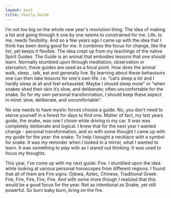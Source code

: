 ```yaml
---
layout: post
title: Yearly Guide
---
```

I’m not too big on the whole new year's resolution thing. The idea of making a list and going through it one by one seems to constrained for me. Life, to me, needs flexibility. And so a few years ago I came up with the idea that I think has been doing good for me. It combines the focus for change, like the list, yet keeps it flexible. The idea crept up from my teachings of the native Spirit Guides. The Guide is an animal that embodies lessons that one should learn. Normally stumbled upon through meditation, observation or starvation, these guides are used as a focal point. How does the animal walk, sleep , talk, eat and generally live. By learning about these behaviours one can then take lessons for one's own life. i.e. “cat’s sleep a lot and I hardly sleep at all and feel exhausted. Maybe I should sleep more” or “when snakes shed their skin it’s slow, and deliberate; often uncomfortable for the snake. So for my own personal transformation, I should keep these aspect in mind: slow, deliberate, and uncomfortable”.

No one needs to have mystic forces choose a guide. No, you don’t need to starve yourself in a forest for days to find one. Matter of fact, my last years guide, the snake, was one I chose while driving in my car. It was was completely deliberate and logical. I knew that for the next year I wanted change - personal transformation, and so with some thought I came up with my guide for the year: the snake. To help I bought a necklace with a symbol for snake. It was my reminder when I looked in a mirror, what I wanted to learn. It was something to play with as I stared out thinking. It was used to focus my thoughts.

This year, I’ve come up with my next guide: Fire. I stumbled upon the idea while looking at various personal horoscopes from different regions. I found that all of them are Fire signs: Ojibwa, Aztec, Chinese, Traditional Greek. Fire, Fire, Fire, Fire, Fire. And with some more though I realized that this would be a good focus for the year. Not as intentional as Snake, yet still powerful. So burn baby burn, bring on the fire.
